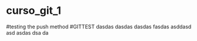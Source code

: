 # curso_git_1
#testing the push method #GITTEST
dasdas
dasdas
dasdas
fasdas
asddasd
asd
asdas
dsa
da
